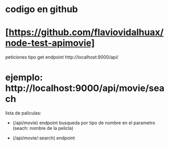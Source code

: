 # codigo en github
# [https://github.com/flaviovidalhuax/node-test-apimovie]


peticiones tipo get endpoint  http://localhost:9000/api/

# ejemplo: http://localhost:9000/api/movie/seach
lista de paliculas: 
- (/api/movie)   endpoint
busqueda por tipo de nombre en el parametro  (seach: nombre de la pelicla)

- (/api/movie/:search)  endpoint
